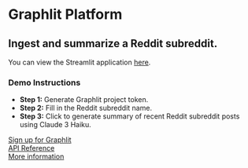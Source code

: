 # Graphlit Platform

## Ingest and summarize a Reddit subreddit.

You can view the Streamlit application [here](https://graphlit-samples-summary-reddit-feed.streamlit.app/).

### Demo Instructions
- **Step 1:** Generate Graphlit project token.
- **Step 2:** Fill in the Reddit subreddit name.
- **Step 3:** Click to generate summary of recent Reddit subreddit posts using Claude 3 Haiku.     

[Sign up for Graphlit](https://docs.graphlit.dev/getting-started/signup)            
[API Reference](https://docs.graphlit.dev/graphlit-data-api/api-reference)     
[More information](https://www.graphlit.com)